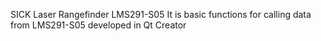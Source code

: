 SICK Laser Rangefinder LMS291-S05
It is basic functions for calling data from LMS291-S05 developed in Qt Creator
